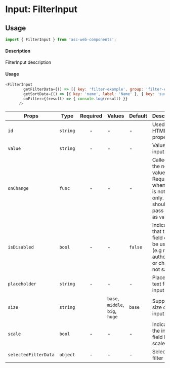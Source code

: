 # Input: FilterInput

## Usage

```js
import { FilterInput } from 'asc-web-components';
```

#### Description

FilterInput description

#### Usage

```js
<FilterInput
        getFilterData={() => [{ key: 'filter-example', group: 'filter-example', label: 'example group', isHeader: true }, { key: '0', group: 'filter-example', label: 'Test' }]}
        getSortData={() => [{ key: 'name', label: 'Name' }, { key: 'surname', label: 'Surname' }]}
        onFilter={(result) => { console.log(result) }}
      />
```


| Props                  | Type     | Required | Values                         | Default | Description                                                                                            |
| ---------------------- | -------- | :------: | ----------------------------   | ------- | ------------------------------------------------------------------------------------------------------ |
| `id`                   | `string` |    -     | -                              | -       | Used as HTML `id` property                                                                             |
| `value`                | `string` |    -     | -                              | -       | Value of the input                                                                                     |
| `onChange`             | `func`   |    -     | -                              | -       | Called with the new value. Required when input is not read only. Parent should pass it back as `value` |
| `isDisabled`           | `bool`   |    -     | -                              | `false` | Indicates that the field cannot be used (e.g not authorised, or changes not saved)                     |
| `placeholder`          | `string` |    -     | -                              | -       | Placeholder text for the input                                                                         |
| `size`                 | `string` |          | `base`, `middle`, `big`, `huge`| `base`  | Supported size of the input fields.                                                                    |
| `scale`                | `bool`   |    -     | -                              | -       | Indicates the input field has scale                                                                    |
| `selectedFilterData`   | `object` |    -     | -                              | -       | Selected filter data                                                                                   |



